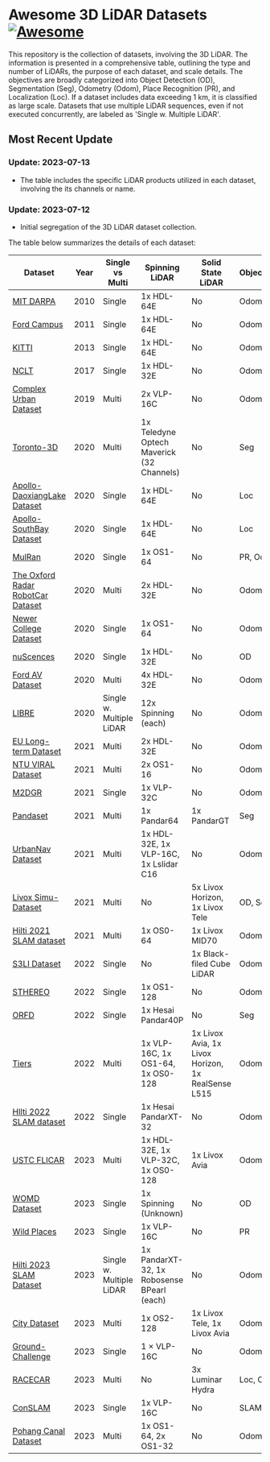 # Awesome 3D LiDAR Datasets [![Awesome](https://cdn.rawgit.com/sindresorhus/awesome/d7305f38d29fed78fa85652e3a63e154dd8e8829/media/badge.svg)](https://github.com/sindresorhus/awesome)

This repository is the collection of datasets, involving the 3D LiDAR. The information is presented in a comprehensive table, outlining the type and number of LiDARs, the purpose of each dataset, and scale details. The objectives are broadly categorized into Object Detection (OD), Segmentation (Seg), Odometry (Odom), Place Recognition (PR), and Localization (Loc). If a dataset includes data exceeding 1 km, it is classified as large scale. Datasets that use multiple LiDAR sequences, even if not executed concurrently, are labeled as 'Single w. Multiple LiDAR'.

## Most Recent Update
### Update: 2023-07-13
- The table includes the specific LiDAR products utilized in each dataset, involving the its channels or name.
### Update: 2023-07-12
- Initial segregation of the 3D LiDAR dataset collection.

The table below summarizes the details of each dataset:

|Dataset|Year|Single vs Multi|Spinning LiDAR|Solid State LiDAR|Objective|Scale|
|---|---|---|---|---|---|---|
|[MIT DARPA](http://grandchallenge.mit.edu/wiki/index.php?title=PublicData)|2010|Single|1x HDL-64E|No|Odom|Large|
|[Ford Campus](https://robots.engin.umich.edu/SoftwareData/InfoFord)|2011|Single|1x HDL-64E|No|Odom|Large|
|[KITTI](https://www.cvlibs.net/datasets/kitti/)|2013|Single|1x HDL-64E|No|Odom|Large|
|[NCLT](http://robots.engin.umich.edu/nclt/)|2017|Single|1x HDL-32E|No|Odom|Both|
|[Complex Urban Dataset](https://sites.google.com/view/complex-urban-dataset)|2019|Multi|2x VLP-16C|No|Odom|Large|
|[Toronto-3D](https://github.com/WeikaiTan/Toronto-3D)|2020|Multi|1x Teledyne Optech Maverick (32 Channels)|No|Seg|Large|
|[Apollo-DaoxiangLake Dataset](https://developer.apollo.auto/daoxianglake.html)|2020|Single|1x HDL-64E|No|Loc|Large|
|[Apollo-SouthBay Dataset](https://developer.apollo.auto/southbay.html)|2020|Single|1x HDL-64E|No|Loc|Large|
|[MulRan](https://sites.google.com/view/mulran-pr/dataset)|2020|Single|1x OS1-64|No|PR, Odom|Large|
|[The Oxford Radar RobotCar Dataset](https://oxford-robotics-institute.github.io/radar-robotcar-dataset/)|2020|Multi|2x HDL-32E|No|Odom, PR|Large|
|[Newer College Dataset](https://ori-drs.github.io/newer-college-dataset/)|2020|Single|1x OS1-64|No|Odom|Small|
|[nuScences](https://www.nuscenes.org/)|2020|Single|1x HDL-32E|No|OD|Large|
|[Ford AV Dataset](https://avdata.ford.com/)|2020|Multi|4x HDL-32E|No|Odom|Large|
|[LIBRE](https://sites.google.com/g.sp.m.is.nagoya-u.ac.jp/libre-dataset)|2020|Single w. Multiple LiDAR|12x Spinning (each)|No|Odom|Large|
|[EU Long-term Dataset](https://epan-utbm.github.io/utbm_robocar_dataset/)|2021|Multi|2x HDL-32E|No|Odom|Large|
|[NTU VIRAL Dataset](https://ntu-aris.github.io/ntu_viral_dataset/)|2021|Multi|2x OS1-16|No|Odom|Small|
|[M2DGR](https://github.com/SJTU-ViSYS/M2DGR)|2021|Single|1x VLP-32C|No|Odom|Large|
|[Pandaset](https://pandaset.org/)|2021|Multi|1x Pandar64|1x PandarGT|Seg|Large|
|[UrbanNav Dataset](https://github.com/IPNL-POLYU/UrbanNavDataset)|2021|Multi|1x HDL-32E, 1x VLP-16C, 1x Lslidar C16|No|Odom|Large|
|[Livox Simu-Dataset](https://www.livoxtech.com/simu-dataset)|2021|Multi|No|5x Livox Horizon, 1x Livox Tele|OD, Seg|Large|
|[Hilti 2021 SLAM dataset](https://hilti-challenge.com/dataset-2021.html)|2021|Multi|1x OS0-64|1x Livox MID70|Odom|Small|
|[S3LI Dataset](https://www.dlr.de/rm/en/s3li_dataset/#gallery/37227)|2022|Single|No|1x Black-filed Cube LiDAR|Odom|Large|
|[STHEREO](https://sites.google.com/view/rpmsthereo/)|2022|Single|1x OS1-128|No|Odom|Large|
|[ORFD](https://github.com/chaytonmin/Off-Road-Freespace-Detection)|2022|Single|1x Hesai Pandar40P|No|Seg|Large|
|[Tiers](https://github.com/TIERS/tiers-lidars-dataset)|2022|Multi|1x VLP-16C, 1x OS1-64, 1x OS0-128|1x Livox Avia, 1x Livox Horizon, 1x RealSense L515|Odom|Both|
|[Hllti 2022 SLAM dataset](https://hilti-challenge.com/dataset-2022.html)|2022|Single|1x Hesai PandarXT-32|No|Odom|Small|
|[USTC FLICAR](https://ustc-flicar.github.io/)|2023|Multi|1x HDL-32E, 1x VLP-32C, 1x OS0-128|1x Livox Avia|Odom|Small|
|[WOMD Dataset](https://waymo.com/open/data/motion/)|2023|Single|1x Spinning (Unknown)|No|OD|Large|
|[Wild Places](https://csiro-robotics.github.io/Wild-Places/)|2023|Single|1x VLP-16C|No|PR|Large|
|[Hilti 2023 SLAM Dataset](https://hilti-challenge.com/dataset-2023.html)|2023|Single w. Multiple LiDAR|1x PandarXT-32, 1x Robosense BPearl (each)|No|Odom|Small|
|[City Dataset](https://github.com/minwoo0611/MA-LIO)|2023|Multi|1x OS2-128|1x Livox Tele, 1x Livox Avia|Odom|Large
|[Ground-Challenge](https://github.com/sjtuyinjie/Ground-Challenge)|2023|Single|1 $\times$ VLP-16C|No|Odom|Small|
|[RACECAR](https://github.com/linklab-uva/RACECAR_DATA)|2023|Multi|No|3x Luminar Hydra|Loc, OD|Large|
|[ConSLAM](https://github.com/mac137/ConSLAM)|2023|Single|1x VLP-16C|No|SLAM|Small|
|[Pohang Canal Dataset](https://sites.google.com/view/pohang-canal-dataset/home?authuser=0)|2023|Multi|1x OS1-64, 2x OS1-32|No|Odom|Large|
